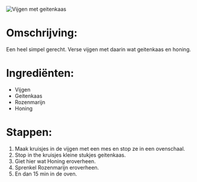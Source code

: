 ![Vijgen met geitenkaas](https://static.ah.nl/static/recepten/img_011299_890x594_JPG.jpg)

# Omschrijving:

Een heel simpel gerecht. Verse vijgen met daarin wat geitenkaas en honing.

# Ingrediënten:

* Vijgen
* Geitenkaas
* Rozenmarijn
* Honing

# Stappen:

1. Maak kruisjes in de vijgen met een mes en stop ze in een ovenschaal.
2. Stop in the kruisjes kleine stukjes geitenkaas. 
3. Giet hier wat Honing eroverheen.
4. Sprenkel Rozenmarijn eroverheen.
5. En dan 15 min in de oven.
